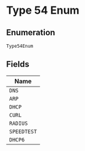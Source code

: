 
# Type 54 Enum

## Enumeration

`Type54Enum`

## Fields

| Name |
|  --- |
| `DNS` |
| `ARP` |
| `DHCP` |
| `CURL` |
| `RADIUS` |
| `SPEEDTEST` |
| `DHCP6` |

